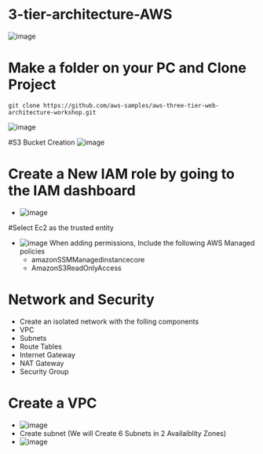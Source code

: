 # 3-tier-architecture-AWS

![image](https://github.com/rogerbarrow/3-tier-architecture-AWS/assets/46138186/c67faf5b-bc24-485c-aea8-4b1c7afdfb27)
# Make a folder on your PC and Clone Project
``` 
git clone https://github.com/aws-samples/aws-three-tier-web-architecture-workshop.git

```
![image](https://github.com/rogerbarrow/3-tier-architecture-AWS/assets/46138186/de005163-0735-47da-8bd5-4700dd98e113)

#S3 Bucket Creation
![image](https://github.com/rogerbarrow/3-tier-architecture-AWS/assets/46138186/9a37efaf-c5bd-4273-aabb-bd0e73bd3afa)
# Create a New IAM role by going to the IAM dashboard
* ![image](https://github.com/rogerbarrow/3-tier-architecture-AWS/assets/46138186/3023e0a2-6154-4195-886b-b3aefa7aab91)

#Select Ec2 as the trusted entity
* ![image](https://github.com/rogerbarrow/3-tier-architecture-AWS/assets/46138186/cc982460-aaed-4104-b011-d560785f93d7)
   When adding permissions, Include the following AWS Managed policies
  * amazonSSMManagedinstancecore
  * AmazonS3ReadOnlyAccess
# Network and Security
* Create an isolated network with the folling components
* VPC
* Subnets
* Route Tables
* Internet Gateway
* NAT Gateway
* Security Group
# Create a VPC
* ![image](https://github.com/rogerbarrow/3-tier-architecture-AWS/assets/46138186/505bd9b8-82a3-4668-b42b-499aa8bd8d2b)
* Create subnet (We will Create 6 Subnets in 2 Availaiblity Zones)
* ![image](https://github.com/rogerbarrow/3-tier-architecture-AWS/assets/46138186/4eefaa5d-1a49-4ce2-9d68-6473784676cf)





